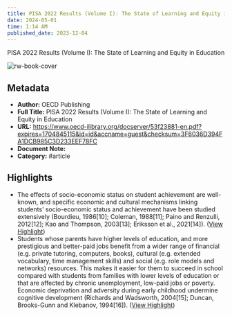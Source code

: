 ```yaml
---
title: PISA 2022 Results (Volume I): The State of Learning and Equity in Education 
date: 2024-05-01
time: 1:14 AM
published_date: 2023-12-04
---
```

PISA 2022 Results (Volume I): The State of Learning and Equity in Education

![rw-book-cover](https://readwise-assets.s3.amazonaws.com/static/images/article2.74d541386bbf.png)

## Metadata
- **Author:** OECD Publishing
- **Full Title:** PISA 2022 Results (Volume I): The State of Learning and Equity in Education 
- **URL:** https://www.oecd-ilibrary.org/docserver/53f23881-en.pdf?expires=1704845115&id=id&accname=guest&checksum=3F6036D394FA1DCB985C3D233EEF78FC
- **Document Note:** 
- **Category:** #article

## Highlights
- The effects of socio-economic status on student achievement are well-known, and specific economic and cultural mechanisms linking students’ socio-economic status and achievement have been studied extensively (Bourdieu, 1986[10]; Coleman, 1988[11]; Paino and Renzulli, 2012[12]; Kao and Thompson, 2003[13]; Eriksson et al., 2021[14]). ([View Highlight](https://read.readwise.io/read/01hkrn0ckamr68aa4dmya8nn31))
- Students whose parents have higher levels of education, and more prestigious and better-paid jobs benefit from a wider range of financial (e.g. private tutoring, computers, books), cultural (e.g. extended vocabulary, time management skills) and social (e.g. role models and networks) resources. This makes it easier for them to succeed in school compared with students from families with lower levels of education or that are affected by chronic unemployment, low-paid jobs or poverty. Economic deprivation and adversity during early childhood undermine cognitive development (Richards and Wadsworth, 2004[15]; Duncan, Brooks-Gunn and Klebanov, 1994[16]). ([View Highlight](https://read.readwise.io/read/01hkrn6p7nneemtrf82d3r2d8n))
